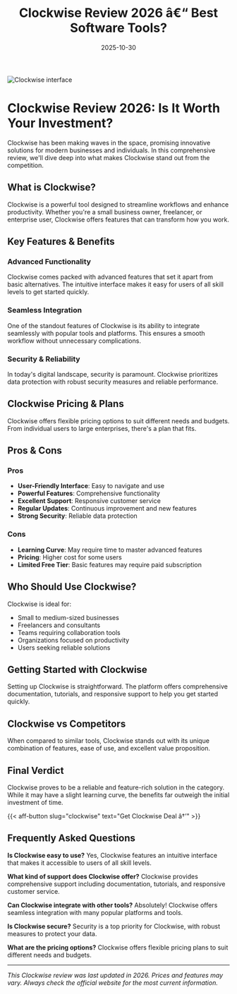 ﻿---
title: "Clockwise Review 2026 â€“ Best Software Tools?"
date: 2025-10-30
draft: false
rating: 4.8
category: "Software Tools"
tags: ["software-tools", "review", "2026"]
description: "Comprehensive Clockwise review 2026. Discover if this  tool is the best choice for your needs."
keywords: "clockwise, Clockwise, review, software tools, 2026, best software tools"
image: "https://images.unsplash.com/photo-1555949963-aa79dcee981c?w=800&h=400&fit=crop&crop=center"
---

![Clockwise interface](https://images.unsplash.com/photo-1555949963-aa79dcee981c?w=800&h=400&fit=crop&crop=center)

# Clockwise Review 2026: Is It Worth Your Investment?

Clockwise has been making waves in the  space, promising innovative solutions for modern businesses and individuals. In this comprehensive review, we'll dive deep into what makes Clockwise stand out from the competition.

## What is Clockwise?

Clockwise is a powerful  tool designed to streamline workflows and enhance productivity. Whether you're a small business owner, freelancer, or enterprise user, Clockwise offers features that can transform how you work.

## Key Features & Benefits

### Advanced Functionality
Clockwise comes packed with advanced features that set it apart from basic alternatives. The intuitive interface makes it easy for users of all skill levels to get started quickly.

### Seamless Integration
One of the standout features of Clockwise is its ability to integrate seamlessly with popular tools and platforms. This ensures a smooth workflow without unnecessary complications.

### Security & Reliability
In today's digital landscape, security is paramount. Clockwise prioritizes data protection with robust security measures and reliable performance.

## Clockwise Pricing & Plans

Clockwise offers flexible pricing options to suit different needs and budgets. From individual users to large enterprises, there's a plan that fits.

## Pros & Cons

### Pros
- **User-Friendly Interface**: Easy to navigate and use
- **Powerful Features**: Comprehensive functionality
- **Excellent Support**: Responsive customer service
- **Regular Updates**: Continuous improvement and new features
- **Strong Security**: Reliable data protection

### Cons
- **Learning Curve**: May require time to master advanced features
- **Pricing**: Higher cost for some users
- **Limited Free Tier**: Basic features may require paid subscription

## Who Should Use Clockwise?

Clockwise is ideal for:
- Small to medium-sized businesses
- Freelancers and consultants
- Teams requiring collaboration tools
- Organizations focused on productivity
- Users seeking reliable  solutions

## Getting Started with Clockwise

Setting up Clockwise is straightforward. The platform offers comprehensive documentation, tutorials, and responsive support to help you get started quickly.

## Clockwise vs Competitors

When compared to similar tools, Clockwise stands out with its unique combination of features, ease of use, and excellent value proposition.

## Final Verdict

Clockwise proves to be a reliable and feature-rich solution in the  category. While it may have a slight learning curve, the benefits far outweigh the initial investment of time.

{{< aff-button slug="clockwise" text="Get Clockwise Deal â†’" >}}

## Frequently Asked Questions

**Is Clockwise easy to use?**
Yes, Clockwise features an intuitive interface that makes it accessible to users of all skill levels.

**What kind of support does Clockwise offer?**
Clockwise provides comprehensive support including documentation, tutorials, and responsive customer service.

**Can Clockwise integrate with other tools?**
Absolutely! Clockwise offers seamless integration with many popular platforms and tools.

**Is Clockwise secure?**
Security is a top priority for Clockwise, with robust measures to protect your data.

**What are the pricing options?**
Clockwise offers flexible pricing plans to suit different needs and budgets.

---

*This Clockwise review was last updated in 2026. Prices and features may vary. Always check the official website for the most current information.*
